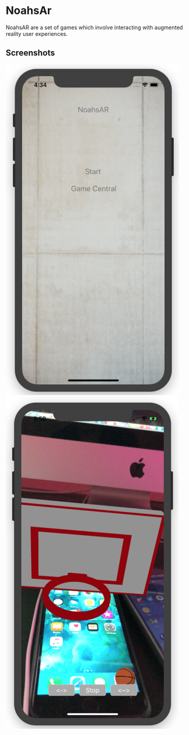 # NoahsAr

NoahsAR are a set of games which involve interacting with augmented reality user experiences.

Screenshots
-----------

![alt text](https://github.com/arunabhdas/noahsar/blob/master/screenshots/screenshot_1_frame.png "Screnshot 1")
![alt text](https://github.com/arunabhdas/noahsar/blob/master/screenshots/screenshot_2_frame.png "Screnshot 2")
